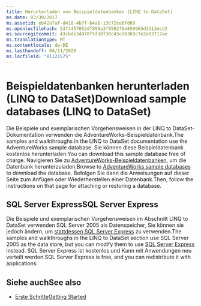 ```yaml
---
title: Herunterladen von Beispieldatenbanken (LINQ to DataSet)
ms.date: 03/30/2017
ms.assetid: eb42a7af-d410-4b7f-b4a8-13c72ce6fd09
ms.openlocfilehash: 53f4457052df899a3f9582f6e850965d3112ecd2
ms.sourcegitcommit: 43cbde34970f5f38f30c43cd63b9c7e2e83717ae
ms.translationtype: MT
ms.contentlocale: de-DE
ms.lasthandoff: 04/11/2020
ms.locfileid: "81121575"
---
```

# <a name="download-sample-databases-linq-to-dataset"></a><span data-ttu-id="5c93c-102">Beispieldatenbanken herunterladen (LINQ to DataSet)</span><span class="sxs-lookup"><span data-stu-id="5c93c-102">Download sample databases (LINQ to DataSet)</span></span>

<span data-ttu-id="5c93c-103">Die Beispiele und exemplarischen Vorgehensweisen in der LINQ to DataSet-Dokumentation verwenden die AdventureWorks-Beispieldatenbank.</span><span class="sxs-lookup"><span data-stu-id="5c93c-103">The samples and walkthroughs in the LINQ to DataSet documentation use the AdventureWorks sample database.</span></span> <span data-ttu-id="5c93c-104">Sie können diese Beispieldatenbank kostenlos herunterladen.</span><span class="sxs-lookup"><span data-stu-id="5c93c-104">You can download this sample database free of charge.</span></span> <span data-ttu-id="5c93c-105">Navigieren Sie zu [AdventureWorks-Beispieldatenbanken,](https://github.com/Microsoft/sql-server-samples/releases/tag/adventureworks) um die Datenbank herunterzuladen.</span><span class="sxs-lookup"><span data-stu-id="5c93c-105">Browse to [AdventureWorks sample databases](https://github.com/Microsoft/sql-server-samples/releases/tag/adventureworks) to download the database.</span></span> <span data-ttu-id="5c93c-106">Befolgen Sie dann die Anweisungen auf dieser Seite zum Anfügen oder Wiederherstellen einer Datenbank.</span><span class="sxs-lookup"><span data-stu-id="5c93c-106">Then, follow the instructions on that page for attaching or restoring a database.</span></span>
  
## <a name="sql-server-express"></a><span data-ttu-id="5c93c-107">SQL Server Express</span><span class="sxs-lookup"><span data-stu-id="5c93c-107">SQL Server Express</span></span>

<span data-ttu-id="5c93c-108">Die Beispiele und exemplarischen Vorgehensweisen im Abschnitt LINQ to DataSet verwenden SQL Server 2005 als Datenspeicher, Sie können sie jedoch ändern, um [stattdessen SQL Server Express](https://go.microsoft.com/fwlink/?linkid=866658) zu verwenden.</span><span class="sxs-lookup"><span data-stu-id="5c93c-108">The samples and walkthroughs in the LINQ to DataSet section use SQL Server 2005 as the data store, but you can modify them to use [SQL Server Express](https://go.microsoft.com/fwlink/?linkid=866658) instead.</span></span> <span data-ttu-id="5c93c-109">SQL Server Express ist kostenlos und Kann mit Anwendungen neu verteilt werden.</span><span class="sxs-lookup"><span data-stu-id="5c93c-109">SQL Server Express is free, and you can redistribute it with applications.</span></span>
  
## <a name="see-also"></a><span data-ttu-id="5c93c-110">Siehe auch</span><span class="sxs-lookup"><span data-stu-id="5c93c-110">See also</span></span>

- [<span data-ttu-id="5c93c-111">Erste Schritte</span><span class="sxs-lookup"><span data-stu-id="5c93c-111">Getting Started</span></span>](getting-started-linq-to-dataset.md)
